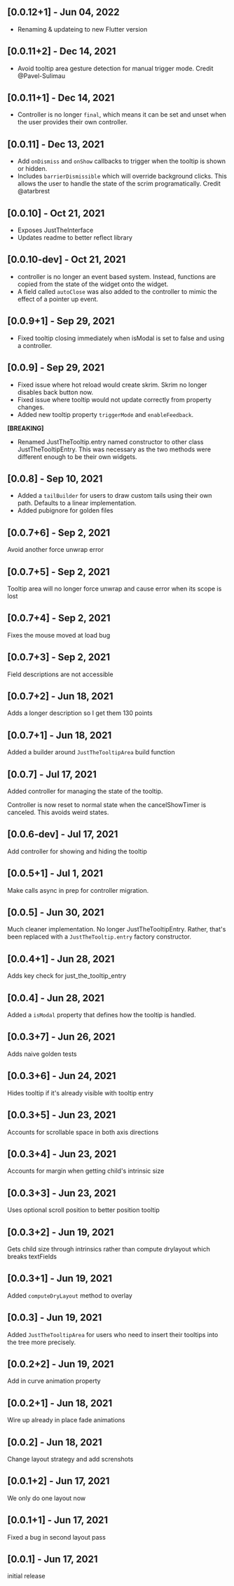 ## [0.0.12+1] - Jun 04, 2022
* Renaming & updateing to new Flutter version

## [0.0.11+2] - Dec 14, 2021
* Avoid tooltip area gesture detection for manual trigger mode. Credit @Pavel-Sulimau

## [0.0.11+1] - Dec 14, 2021
* Controller is no longer `final`, which means it can be set and unset when the user provides their own controller.

## [0.0.11] - Dec 13, 2021
* Add `onDismiss` and `onShow` callbacks to trigger when the tooltip is shown or hidden.
* Includes `barrierDismissible` which will override background clicks. This allows the user to handle the state of the scrim programatically. Credit @atarbrest

## [0.0.10] - Oct 21, 2021
* Exposes JustTheInterface
* Updates readme to better reflect library

## [0.0.10-dev] - Oct 21, 2021
* controller is no longer an event based system. Instead, functions are copied from the state of the widget onto the widget.
* A field called `autoClose` was also added to the controller to mimic the effect of a pointer up event.

## [0.0.9+1] - Sep 29, 2021
* Fixed tooltip closing immediately when isModal is set to false and using a controller.

## [0.0.9] - Sep 29, 2021
* Fixed issue where hot reload would create skrim. Skrim no longer disables back button now.
* Fixed issue where tooltip would not update correctly from property changes.
* Added new tooltip property `triggerMode` and `enableFeedback`.

**[BREAKING]**
* Renamed JustTheTooltip.entry named constructor to other class JustTheTooltipEntry. This was necessary as the two methods were different enough to be their own widgets.

## [0.0.8] - Sep 10, 2021
* Added a `tailBuilder` for users to draw custom tails using their own path. Defaults to a linear implementation.
* Added pubignore for golden files

## [0.0.7+6] - Sep 2, 2021
Avoid another force unwrap error

## [0.0.7+5] - Sep 2, 2021
Tooltip area will no longer force unwrap and cause error when its scope is lost

## [0.0.7+4] - Sep 2, 2021
Fixes the mouse moved at load bug

## [0.0.7+3] - Sep 2, 2021
Field descriptions are not accessible

## [0.0.7+2] - Jun 18, 2021
Adds a longer description so I get them 130 points

## [0.0.7+1] - Jun 18, 2021
Added a builder around `JustTheTooltipArea` build function

## [0.0.7] - Jul 17, 2021
Added controller for managing the state of the tooltip.

Controller is now reset to normal state when the cancelShowTimer is canceled. This avoids weird states.

## [0.0.6-dev] - Jul 17, 2021
Add controller for showing and hiding the tooltip

## [0.0.5+1] - Jul 1, 2021
Make calls async in prep for controller migration.

## [0.0.5] - Jun 30, 2021
Much cleaner implementation. No longer JustTheTooltipEntry. Rather, that's been replaced with a `JustTheTooltip.entry` factory constructor.

## [0.0.4+1] - Jun 28, 2021
Adds key check for just_the_tooltip_entry

## [0.0.4] - Jun 28, 2021
Added a `isModal` property that defines how the tooltip is handled.

## [0.0.3+7] - Jun 26, 2021
Adds naive golden tests

## [0.0.3+6] - Jun 24, 2021
Hides tooltip if it's already visible with tooltip entry

## [0.0.3+5] - Jun 23, 2021
Accounts for scrollable space in both axis directions

## [0.0.3+4] - Jun 23, 2021
Accounts for margin when getting child's intrinsic size

## [0.0.3+3] - Jun 23, 2021
Uses optional scroll position to better position tooltip

## [0.0.3+2] - Jun 19, 2021
Gets child size through intrinsics rather than compute drylayout which breaks textFields

## [0.0.3+1] - Jun 19, 2021
Added `computeDryLayout` method to overlay


## [0.0.3] - Jun 19, 2021
Added `JustTheTooltipArea` for users who need to insert their tooltips into the tree more precisely.

## [0.0.2+2] - Jun 19, 2021
Add in curve animation property

## [0.0.2+1] - Jun 18, 2021
Wire up already in place fade animations

## [0.0.2] - Jun 18, 2021
Change layout strategy and add screnshots

## [0.0.1+2] - Jun 17, 2021
We only do one layout now

## [0.0.1+1] - Jun 17, 2021
Fixed a bug in second layout pass

## [0.0.1] - Jun 17, 2021
initial release
